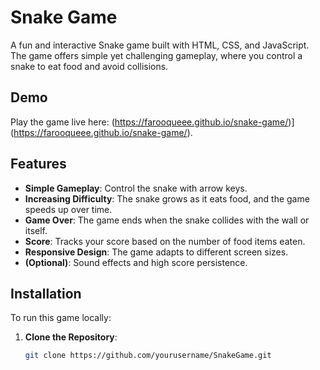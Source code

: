 # Snake Game

A fun and interactive Snake game built with HTML, CSS, and JavaScript. The game offers simple yet challenging gameplay, where you control a snake to eat food and avoid collisions.

## Demo

Play the game live here: (https://farooqueee.github.io/snake-game/)] (https://farooqueee.github.io/snake-game/).

## Features

- **Simple Gameplay**: Control the snake with arrow keys.
- **Increasing Difficulty**: The snake grows as it eats food, and the game speeds up over time.
- **Game Over**: The game ends when the snake collides with the wall or itself.
- **Score**: Tracks your score based on the number of food items eaten.
- **Responsive Design**: The game adapts to different screen sizes.
- **(Optional)**: Sound effects and high score persistence.

## Installation

To run this game locally:

1. **Clone the Repository**:
   ```bash
   git clone https://github.com/yourusername/SnakeGame.git
